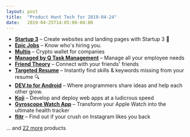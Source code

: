 ```yaml
---
layout: post
title:  "Product Hunt Tech for 2019-04-24"
date:   2019-04-25T14:05:06-04:00
---
```


* **[Startup 3](https://www.producthunt.com/posts/startup-3-2?utm_campaign=producthunt-api&utm_medium=api&utm_source=Application%3A+Daily+Digest+RSS+%28ID%3A+3202%29)** – Create websites and landing pages with Startup 3 🚀
* **[Epic Jobs](https://www.producthunt.com/posts/epic-jobs?utm_campaign=producthunt-api&utm_medium=api&utm_source=Application%3A+Daily+Digest+RSS+%28ID%3A+3202%29)** – Know who's hiring you.
* **[Multis](https://www.producthunt.com/posts/multis-2?utm_campaign=producthunt-api&utm_medium=api&utm_source=Application%3A+Daily+Digest+RSS+%28ID%3A+3202%29)** – Crypto wallet for companies
* **[Managed by Q Task Management](https://www.producthunt.com/posts/managed-by-q-task-management?utm_campaign=producthunt-api&utm_medium=api&utm_source=Application%3A+Daily+Digest+RSS+%28ID%3A+3202%29)** – Manage all your employee needs
* **[Friend Theory](https://www.producthunt.com/posts/friend-theory-2?utm_campaign=producthunt-api&utm_medium=api&utm_source=Application%3A+Daily+Digest+RSS+%28ID%3A+3202%29)** – Connect with your friends' friends
* **[Targeted Resume](https://www.producthunt.com/posts/targeted-resume?utm_campaign=producthunt-api&utm_medium=api&utm_source=Application%3A+Daily+Digest+RSS+%28ID%3A+3202%29)** – Instantly find skills & keywords missing from your resume 🔍
* **[DEV.to for Android](https://www.producthunt.com/posts/dev-to-for-android?utm_campaign=producthunt-api&utm_medium=api&utm_source=Application%3A+Daily+Digest+RSS+%28ID%3A+3202%29)** – Where programmers share ideas and help each other grow.
* **[Koji](https://www.producthunt.com/posts/koji?utm_campaign=producthunt-api&utm_medium=api&utm_source=Application%3A+Daily+Digest+RSS+%28ID%3A+3202%29)** – Develop and deploy web apps at a ludicrous speed
* **[Gyroscope Watch App](https://www.producthunt.com/posts/gyroscope-watch-app?utm_campaign=producthunt-api&utm_medium=api&utm_source=Application%3A+Daily+Digest+RSS+%28ID%3A+3202%29)** – Transform your Apple Watch into the ultimate health tracker
* **[flitr](https://www.producthunt.com/posts/flitr?utm_campaign=producthunt-api&utm_medium=api&utm_source=Application%3A+Daily+Digest+RSS+%28ID%3A+3202%29)** – Find out if your crush on Instagram likes you back

… and [22 more](https://www.producthunt.com/tech) products